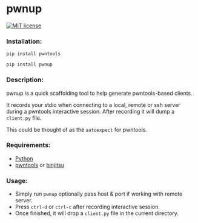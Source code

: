 # pwnup

[![MIT license](http://img.shields.io/badge/license-MIT-brightgreen.svg)](http://opensource.org/licenses/MIT)

### Installation:

```
pip install pwntools
```

```
pip install pwnup
```

### Description:

pwnup is a quick scaffolding tool to help generate pwntools-based clients.

It records your stdio when connecting to a local, remote or ssh server during a pwntools interactive session.  After recording it will dump a `client.py` file.

This could be thought of as the `autoexpect` for pwntools.

### Requirements:
- [Python](https://www.python.org/)
- [pwntools](https://github.com/Gallopsled/pwntools) or [binjitsu](https://github.com/binjitsu/binjitsu)

### Usage:

- Simply run `pwnup` optionally pass host & port if working with remote server.
- Press `ctrl-d` or `ctrl-c` after recording interactive session.
- Once finished, it will drop a `client.py` file in the current directory.
